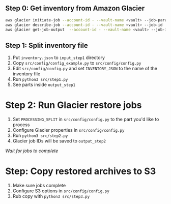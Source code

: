 ## Step 0: Get inventory from Amazon Glacier
```sh
aws glacier initiate-job --account-id - --vault-name <vault> --job-parameters '{"Type": "inventory-retrieval"}'
aws glacier describe-job --account-id - --vault-name <vault> --job-id '<job-id>'
aws glacier get-job-output  --account-id - --vault-name <vault> --job-id '<job-id>' inventory.json
```

## Step 1: Split inventory file
1. Put `inventory.json` to `input_step1` directory
2. Copy `src/config/config_example.py` to `src/config/config.py`
3. Edit `src/config/config.py` and set `INVENTORY_JSON` to the name of the inventory file
4. Run `python3 src/step1.py`
5. See parts inside `output_step1`

# Step 2: Run Glacier restore jobs
1. Set `PROCESSING_SPLIT` in `src/config/config.py` to the part you'd like to process
2. Configure Glacier properties in `src/config/config.py`
3. Run `python3 src/step2.py`
4. Glacier job IDs will be saved to `output_step2`

*Wait for jobs to complete*

# Step: Copy restored archives to S3
1. Make sure jobs complete
2. Configure S3 options in `src/config/config.py`
3. Rub copy with `python3 src/step3.py`
